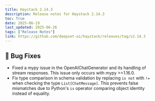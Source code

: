 ```yaml
---
title: Haystack 2.14.3
description: Release notes for Haystack 2.14.3
toc: True
date: 2025-06-19
last_updated: 2025-06-26
tags: ["Release Notes"]
link: https://github.com/deepset-ai/haystack/releases/tag/v2.14.3
---
```


## 🐛 Bug Fixes

-   Fixed a mypy issue in the OpenAIChatGenerator and its handling of stream responses. This issue only occurs with mypy \>=1.16.0.
-   Fix type comparison in schema validation by replacing `is not` with `!=` when checking the type `List[ChatMessage]`. This prevents false mismatches due to Python's `is` operator comparing object identity instead of equality.
